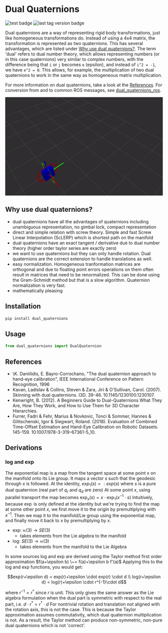 # Dual Quaternions

![test badge](https://github.com/Achllle/dual_quaternions/actions/workflows/run_tests.yml/badge.svg)
![last tag version badge](https://img.shields.io/github/v/tag/achllle/dual_quaternions)

Dual quaternions are a way of representing rigid body transformations, just like homogeneous transformations do. Instead of using a 4x4 matrix, the transformation is represented as two quaternions. This has several advantages, which are listed under [Why use dual quaternions?](#why-use-dual-quaternions). The term 'dual' refers to dual number theory, which allows representing numbers (or in this case quaternions) very similar to complex numbers, with the difference being that `i` or `j` becomes `e` (epsilon), and instead of `i^2 = -1`, we have `e^2 = 0`. This allows, for example, the multiplication of two dual quaternions to work in the same way as homogeneous matrix multiplication.

For more information on dual quaternions, take a look at the [References](#references).
For conversion from and to common ROS messages, see [dual_quaternions_ros](https://github.com/Achllle/dual_quaternions_ros>).

[![viz.gif](viz.gif)](https://gist.github.com/Achllle/c06c7a9b6706d4942fdc2e198119f0a2)

## Why use dual quaternions?

* dual quaternions have all the advantages of quaternions including unambiguous representation, no gimbal lock, compact representation
* direct and simple relation with screw theory. Simple and fast Screw Linear Interpolation (ScLERP) which is shortest path on the manifold
* dual quaternions have an exact tangent / derivative due to dual number theory (higher order taylor series are exactly zero)
* we want to use quaternions but they can only handle rotation. Dual quaternions are the correct extension to handle translations as well.
* easy normalization. Homogeneous tranformation matrices are orthogonal and due to floating point errors operations on them often result in matrices that need to be renormalized. This can be done using the Gram-Schmidt method but that is a slow algorithm. Quaternion normalization is very fast.
* mathematically pleasing

## Installation

```bash
pip install dual_quaternions
```

## Usage

```python
from dual_quaternions import DualQuaternion
```

## References

* \K. Daniilidis, E. Bayro-Corrochano, "The dual quaternion approach to hand-eye calibration", IEEE International Conference on Pattern Recognition, 1996
* Kavan, Ladislav & Collins, Steven & Zara, Jiri & O'Sullivan, Carol. (2007). Skinning with dual quaternions. I3D. 39-46. 10.1145/1230100.1230107.
* Kenwright, B. (2012). A Beginners Guide to Dual-Quaternions What They Are, How They Work, and How to Use Them for 3D Character Hierarchies.
* Furrer, Fadri & Fehr, Marius & Novkovic, Tonci & Sommer, Hannes & Gilitschenski, Igor & Siegwart, Roland. (2018). Evaluation of Combined Time-Offset Estimation and Hand-Eye Calibration on Robotic Datasets. 145-159. 10.1007/978-3-319-67361-5_10.

## Derivations

### log and exp

The exponential map is a map from the tangent space at some point x on the manifold onto its Lie group. It maps a vector $s$ such that the geodesic through $x$ is followed.
At the identity, $exp_1(s) =: exp(s)$ where $s$ is a pure dual quaternion (real part of $q_r$ and $q_d$ are zero)
At some point $x$, using parallel transport the map becomes $\exp_x(s) = x \cdot \exp_1(x^{-1} \cdot s)$
Intuitively, because $\exp$ is only defined at the identity but we're trying to find the map at some other point $x$, we first move it to the origin by premultiplying with $x^{-1}$. Then we map it to the manifold/Lie group using the exponential map, and finally move it back to $x$ by premultiplying by $x$.

* exp: $\mathfrak{se}(3) \rightarrow SE(3)$
  * takes elements from the Lie algebra to the manifold
* log: $SE(3) \rightarrow \mathfrak{se}(3)$
  * takes elements from the manifold to the Lie Algebra

In some sources log and exp are derived using the Taylor method first order approximation $f(a+\epsilon b) \~= f(a)+\epsilon b f'(a)$
Applying this to the log and exp functions, you would get:

```math
exp(r+\epsilon d) = exp(r)+\epsilon \cdot exp(r) \cdot d \\
log(r+\epsilon d) = log(r)+\epsilon \cdot r^{-1}\cdot d
```

where $r^{-1}=r^*$ since $r$ is unit.
This only gives the same answer as the Lie algebra formulation when the dual part is symmetric with respect to the real part, i.e. $d \cdot r^* = r^* \cdot d$
For nontrivial rotation and translation not aligned with the rotation axis, this is not the case. This is because the Taylor approximation assumes commutativity, which dual quaternion multiplication is not. As a result, the Taylor method can produce non-symmetric, non-pure dual quaternions which is not 'correct'.
